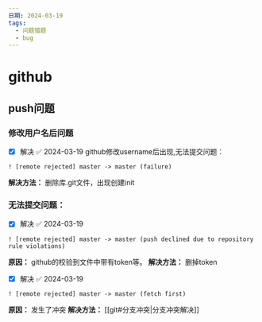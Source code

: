 ```yaml
---
日期: 2024-03-19
tags:
  - 问题错题
  - bug
---
```


# github
## push问题
### 修改用户名后问题
- [x] 解决 ✅ 2024-03-19
github修改username后出现,无法提交问题：
```
! [remote rejected] master -> master (failure)
```
**解决方法：** 删除库.git文件，出现创建init

### 无法提交问题：
- [x] 解决 ✅ 2024-03-19
```
! [remote rejected] master -> master (push declined due to repository rule violations)
```
**原因：** github的校验到文件中带有token等。
**解决方法：** 删掉token
- [x] 解决 ✅ 2024-03-19
```
! [remote rejected] master -> master (fetch first)
```
**原因：** 发生了冲突
**解决方法：** [[git#分支冲突|分支冲突解决]]

